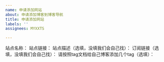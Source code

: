 ```yaml
---
name: 申请添加网站
about: 申请添加博客到博客导航
title: 申请添加网站
labels: ''
assignees: MYXXTS

---
```


站点名称：
站点链接：
站点描述（选填，没填我们会自己找）：
订阅链接（选填，没填我们会自己找）：
请按照tag文档给自己博客添加几个tag（选填）：

